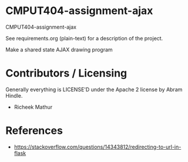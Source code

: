 CMPUT404-assignment-ajax
==============================

CMPUT404-assignment-ajax

See requirements.org (plain-text) for a description of the project.

Make a shared state AJAX drawing program

Contributors / Licensing
========================

Generally everything is LICENSE'D under the Apache 2 license by Abram Hindle.
* Richeek Mathur

References
==========
* https://stackoverflow.com/questions/14343812/redirecting-to-url-in-flask


